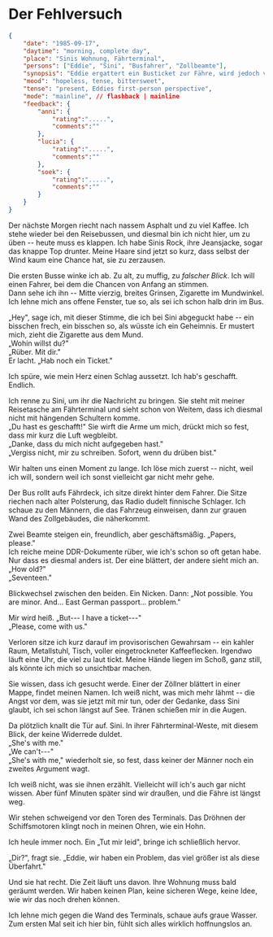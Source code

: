 # Der Fehlversuch

```json
{
    "date": "1985-09-17",
    "daytime": "morning, complete day",
    "place": "Sinis Wohnung, Fährterminal",
    "persons": ["Eddie", "Sini", "Busfahrer", "Zollbeamte"],
    "synopsis": "Eddie ergattert ein Busticket zur Fähre, wird jedoch von den Zöllnern wegen ihres Alters aufgehalten. Sini greift ein, rettet sie, doch die Fähre ist bereits weg. Beide stehen ratlos vor neuen Problemen.",
    "mood": "hopeless, tense, bittersweet",
    "tense": "present, Eddies first-person perspective",
    "mode": "mainline", // flashback | mainline
    "feedback": {
        "anni": {
            "rating":".....",
            "comments":""
        },
        "lucia": {
            "rating":".....",
            "comments":""
        },
        "soek": {
            "rating":".....",
            "comments":""
        }
    }
}
```

Der nächste Morgen riecht nach nassem Asphalt und zu viel Kaffee. Ich
stehe wieder bei den Reisebussen, und diesmal bin ich nicht hier, um zu
üben -- heute muss es klappen. Ich habe Sinis Rock, ihre Jeansjacke,
sogar das knappe Top drunter. Meine Haare sind jetzt so kurz, dass
selbst der Wind kaum eine Chance hat, sie zu zerzausen.

Die ersten Busse winke ich ab. Zu alt, zu muffig, zu *falscher Blick*.
Ich will einen Fahrer, bei dem die Chancen von Anfang an stimmen.\
Dann sehe ich ihn -- Mitte vierzig, breites Grinsen, Zigarette im
Mundwinkel. Ich lehne mich ans offene Fenster, tue so, als sei ich schon
halb drin im Bus.

„Hey", sage ich, mit dieser Stimme, die ich bei Sini abgeguckt habe --
ein bisschen frech, ein bisschen so, als wüsste ich ein Geheimnis. Er
mustert mich, zieht die Zigarette aus dem Mund.\
„Wohin willst du?"\
„Rüber. Mit dir."\
Er lacht. „Hab noch ein Ticket."

Ich spüre, wie mein Herz einen Schlag aussetzt. Ich hab's geschafft.
Endlich.

Ich renne zu Sini, um ihr die Nachricht zu bringen. Sie steht mit meiner Reisetasche am
Fährterminal und sieht schon von Weitem, dass ich diesmal nicht mit
hängenden Schultern komme.\
„Du hast es geschafft!" Sie wirft die Arme um mich, drückt mich so fest,
dass mir kurz die Luft wegbleibt.\
„Danke, dass du mich nicht aufgegeben hast."\
„Vergiss nicht, mir zu schreiben. Sofort, wenn du drüben bist."

Wir halten uns einen Moment zu lange. Ich löse mich zuerst -- nicht,
weil ich will, sondern weil ich sonst vielleicht gar nicht mehr gehe.

Der Bus rollt aufs Fährdeck, ich sitze direkt hinter dem Fahrer. Die
Sitze riechen nach alter Polsterung, das Radio dudelt finnische
Schlager. Ich schaue zu den Männern, die das Fahrzeug einweisen, dann
zur grauen Wand des Zollgebäudes, die näherkommt.

Zwei Beamte steigen ein, freundlich, aber geschäftsmäßig. „Papers,
please."\
Ich reiche meine DDR-Dokumente rüber, wie ich's schon so oft getan habe.
Nur dass es diesmal anders ist. Der eine blättert, der andere sieht mich
an.\
„How old?"\
„Seventeen."

Blickwechsel zwischen den beiden. Ein Nicken. Dann: „Not possible. You
are minor. And... East German passport... problem."

Mir wird heiß. „But--- I have a ticket---"\
„Please, come with us."

Verloren sitze ich kurz darauf im provisorischen Gewahrsam -- ein kahler Raum, Metallstuhl,
Tisch, voller eingetrockneter Kaffeeflecken. Irgendwo läuft eine Uhr, die viel
zu laut tickt. Meine Hände liegen im Schoß, ganz still, als könnte ich
mich so unsichtbar machen.

Sie wissen, dass ich gesucht werde. Einer der Zöllner blättert in einer
Mappe, findet meinen Namen. Ich weiß nicht, was mich mehr lähmt -- die
Angst vor dem, was sie jetzt mit mir tun, oder der Gedanke, dass Sini
glaubt, ich sei schon längst auf See. Tränen schießen mir in die Augen.

Da plötzlich knallt die Tür auf. Sini. In ihrer Fährterminal-Weste, mit diesem
Blick, der keine Widerrede duldet.\
„She's with me."\
„We can't---"\
„She's with me," wiederholt sie, so fest, dass keiner der Männer noch
ein zweites Argument wagt.

Ich weiß nicht, was sie ihnen erzählt. Vielleicht will ich's auch gar
nicht wissen. Aber fünf Minuten später sind wir draußen, und die Fähre
ist längst weg.

Wir stehen schweigend vor den Toren des Terminals. Das Dröhnen der
Schiffsmotoren klingt noch in meinen Ohren, wie ein Hohn.

Ich heule immer noch. Ein „Tut mir leid", bringe ich schließlich hervor.

„Dir?", fragt sie. „Eddie, wir haben ein Problem, das viel größer ist als diese Überfahrt."

Und sie hat recht. Die Zeit läuft uns davon. Ihre Wohnung muss bald
geräumt werden. Wir haben keinen Plan, keine sicheren Wege, keine Idee,
wie wir das noch drehen können.

Ich lehne mich gegen die Wand des Terminals, schaue aufs graue Wasser.
Zum ersten Mal seit ich hier bin, fühlt sich alles wirklich hoffnungslos an.
